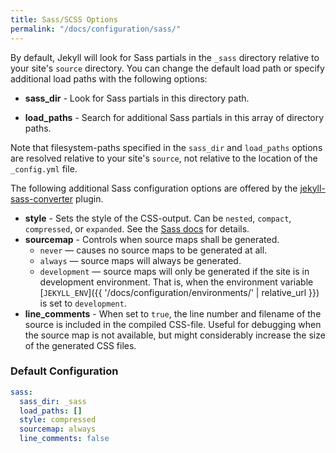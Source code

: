 ```yaml
---
title: Sass/SCSS Options
permalink: "/docs/configuration/sass/"
---
```


By default, Jekyll will look for Sass partials in the `_sass` directory relative to your site's `source` directory. You can change the default load path or specify additional load paths with the following options:

- **sass_dir** - Look for Sass partials in this directory path.
* **load_paths** - Search for additional Sass partials in this array of directory paths.

<div class="note info">
  <p>
    Note that filesystem-paths specified in the <code>sass_dir</code> and
    <code>load_paths</code> options are resolved relative to your site's
    <code>source</code>, not relative to the location of the
    <code>_config.yml</code> file.
  </p>
</div>

The following additional Sass configuration options are offered by the [jekyll-sass-converter](https://github.com/jekyll/jekyll-sass-converter) plugin.

* **style** - Sets the style of the CSS-output. Can be `nested`, `compact`, `compressed`, or `expanded`. See the [Sass docs](https://sass-lang.com/documentation/cli/dart-sass#style) for details.
* **sourcemap** - Controls when source maps shall be generated.
  * `never` — causes no source maps to be generated at all.
  * `always` — source maps will always be generated.
  * `development` — source maps will only be generated if the site is in development environment. That is, when the environment variable [`JEKYLL_ENV`]({{ '/docs/configuration/environments/' | relative_url }}) is set to `development`.
* **line_comments** - When set to `true`, the line number and filename of the source is included in the compiled CSS-file. Useful for debugging when the source map is not available, but might considerably increase the size of the generated CSS files.

### Default Configuration
```yaml
sass:
  sass_dir: _sass
  load_paths: []
  style: compressed
  sourcemap: always
  line_comments: false
```

